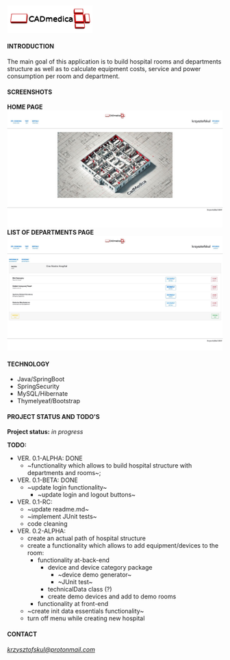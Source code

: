 <img src="./src/main/resources/static/img/CADmedica.jpg" width="200px"/>  

#### INTRODUCTION
The main goal of this application is to build hospital rooms and departments structure as well as to calculate equipment costs, service and power consumption per room and department.

#### SCREENSHOTS
**HOME PAGE**  
<img src="./src/main/resources/static/img/readme/homepage-01.jpg" width="720px"/>  
**LIST OF DEPARTMENTS PAGE**  
<img src="./src/main/resources/static/img/readme/departments-01.jpg" width="720px"/>  

#### TECHNOLOGY
* Java/SpringBoot
* SpringSecurity  
* MySQL/Hibernate  
* Thymelyeaf/Bootstrap

#### PROJECT STATUS AND TODO'S

**Project status:** *in progress*  

**TODO:**  
* VER. 0.1-ALPHA: DONE  
    * ~functionality which allows to build hospital structure with departments and rooms~;  
* VER. 0.1-BETA: DONE  
    * ~update login functionality~
        * ~update login and logout buttons~  
* VER. 0.1-RC:  
    * ~update readme.md~  
    * ~implement JUnit tests~
    * code cleaning  
* VER. 0.2-ALPHA:
    * create an actual path of hospital structure  
    * create a functionality which allows to add equipment/devices to the room:  
        * functionality at-back-end  
          * device and device category package  
            * ~device demo generator~  
            * ~JUnit test~    
          * technicalData class (?)  
          * create demo devices and add to demo rooms  
        * functionality at front-end  
    * ~create init data essentials functionality~  
    * turn off menu while creating new hospital  

#### CONTACT
*krzysztofskul@protonmail.com*